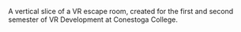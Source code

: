 A vertical slice of a VR escape room, created for the first and second semester of VR Development at Conestoga College.
